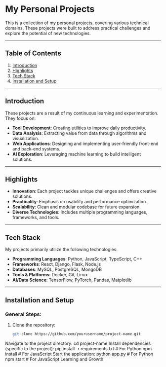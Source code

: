 # My Personal Projects

This is a collection of my personal projects, covering various technical domains. These projects were built to address practical challenges and explore the potential of new technologies.

---

## Table of Contents

1. [Introduction](#introduction)  
2. [Highlights](#highlights)  
3. [Tech Stack](#tech-stack)  
4. [Installation and Setup](#installation-and-setup)  
---

## Introduction

These projects are a result of my continuous learning and experimentation. They focus on:  
- **Tool Development**: Creating utilities to improve daily productivity.  
- **Data Analysis**: Extracting value from data through algorithms and visualization.  
- **Web Applications**: Designing and implementing user-friendly front-end and back-end systems.  
- **AI Exploration**: Leveraging machine learning to build intelligent solutions.  

---

## Highlights

- **Innovation**: Each project tackles unique challenges and offers creative solutions.  
- **Practicality**: Emphasis on usability and performance optimization.  
- **Scalability**: Clean and modular codebase for future expansion.  
- **Diverse Technologies**: Includes multiple programming languages, frameworks, and tools.  

---

## Tech Stack

My projects primarily utilize the following technologies:  
- **Programming Languages**: Python, JavaScript, TypeScript, C++  
- **Frameworks**: React, Django, Flask, Node.js  
- **Databases**: MySQL, PostgreSQL, MongoDB  
- **Tools & Platforms**: Docker, Git, Linux  
- **AI/Data Science**: TensorFlow, PyTorch, Pandas, Matplotlib  

---

## Installation and Setup

### General Steps:
1. Clone the repository:
   ```bash
   git clone https://github.com/yourusername/project-name.git
Navigate to the project directory:
cd project-name
Install dependencies (specific to the project):
pip install -r requirements.txt   # For Python
npm install                       # For JavaScript
Start the application:
python app.py                     # For Python
npm start                         # For JavaScript
Learning and Growth
